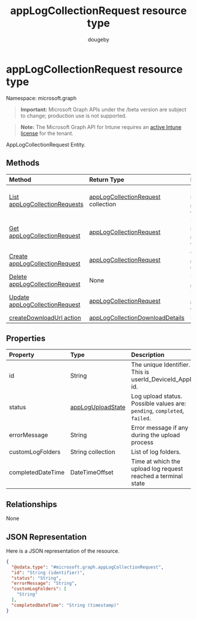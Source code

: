 ﻿---
title: "appLogCollectionRequest resource type"
description: "AppLogCollectionRequest Entity."
author: "dougeby"
localization_priority: Normal
ms.prod: "intune"
doc_type: resourcePageType
---

# appLogCollectionRequest resource type

Namespace: microsoft.graph

> **Important:** Microsoft Graph APIs under the /beta version are subject to change; production use is not supported.

> **Note:** The Microsoft Graph API for Intune requires an [active Intune license](https://go.microsoft.com/fwlink/?linkid=839381) for the tenant.

AppLogCollectionRequest Entity.

## Methods

| Method                                                                                         | Return Type                                                                                       | Description                                                                                                                         |
| :--------------------------------------------------------------------------------------------- | :------------------------------------------------------------------------------------------------ | :---------------------------------------------------------------------------------------------------------------------------------- |
| [List appLogCollectionRequests](../api/intune-devices-applogcollectionrequest-list.md)         | [appLogCollectionRequest](../resources/intune-devices-applogcollectionrequest.md) collection      | List properties and relationships of the [appLogCollectionRequest](../resources/intune-devices-applogcollectionrequest.md) objects. |
| [Get appLogCollectionRequest](../api/intune-devices-applogcollectionrequest-get.md)            | [appLogCollectionRequest](../resources/intune-devices-applogcollectionrequest.md)                 | Read properties and relationships of the [appLogCollectionRequest](../resources/intune-devices-applogcollectionrequest.md) object.  |
| [Create appLogCollectionRequest](../api/intune-devices-applogcollectionrequest-create.md)      | [appLogCollectionRequest](../resources/intune-devices-applogcollectionrequest.md)                 | Create a new [appLogCollectionRequest](../resources/intune-devices-applogcollectionrequest.md) object.                              |
| [Delete appLogCollectionRequest](../api/intune-devices-applogcollectionrequest-delete.md)      | None                                                                                              | Deletes a [appLogCollectionRequest](../resources/intune-devices-applogcollectionrequest.md).                                        |
| [Update appLogCollectionRequest](../api/intune-devices-applogcollectionrequest-update.md)      | [appLogCollectionRequest](../resources/intune-devices-applogcollectionrequest.md)                 | Update the properties of a [appLogCollectionRequest](../resources/intune-devices-applogcollectionrequest.md) object.                |
| [createDownloadUrl action](../api/intune-devices-applogcollectionrequest-createdownloadurl.md) | [appLogCollectionDownloadDetails](../resources/intune-devices-applogcollectiondownloaddetails.md) | Not yet documented                                                                                                                  |

## Properties

| Property          | Type                                                                  | Description                                                               |
| :---------------- | :-------------------------------------------------------------------- | :------------------------------------------------------------------------ |
| id                | String                                                                | The unique Identifier. This is userId_DeviceId_AppId id.                  |
| status            | [appLogUploadState](../resources/intune-devices-apploguploadstate.md) | Log upload status. Possible values are: `pending`, `completed`, `failed`. |
| errorMessage      | String                                                                | Error message if any during the upload process                            |
| customLogFolders  | String collection                                                     | List of log folders.                                                      |
| completedDateTime | DateTimeOffset                                                        | Time at which the upload log request reached a terminal state             |

## Relationships

None

## JSON Representation

Here is a JSON representation of the resource.

<!-- {
  "blockType": "resource",
  "keyProperty": "id",
  "@odata.type": "microsoft.graph.appLogCollectionRequest"
}
-->

```json
{
  "@odata.type": "#microsoft.graph.appLogCollectionRequest",
  "id": "String (identifier)",
  "status": "String",
  "errorMessage": "String",
  "customLogFolders": [
    "String"
  ],
  "completedDateTime": "String (timestamp)"
}
```
